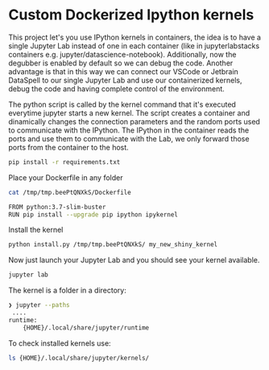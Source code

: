 # Custom Dockerized Ipython kernels
 This project let's you use IPython kernels in containers, the idea is to have a single Jupyter Lab instead of one in each container (like in jupyterlabstacks containers e.g. jupyter/datascience-notebook). Additionally, now the degubber is enabled by default so we can debug the code.
 Another advantage is that in this way we can connect our VSCode or Jetbrain DataSpell to our single Jupyter Lab and use our containerized kernels, debug the code and having complete control of the environment. 
 
 The python script is called by the kernel command that it's executed everytime jupyter starts a new kernel. The script creates a container and dinamically changes the connection parameters and the random ports used to communicate with the IPython. The IPython in the container reads the ports and use them to communicate with the Lab, we only forward those ports from the container to the host. 

```bash
pip install -r requirements.txt
```

Place your Dockerfile in any folder

```bash
cat /tmp/tmp.beePtQNXkS/Dockerfile

FROM python:3.7-slim-buster
RUN pip install --upgrade pip ipython ipykernel
```

Install the kernel

```bash
python install.py /tmp/tmp.beePtQNXkS/ my_new_shiny_kernel      
```

Now just launch your Jupyter Lab and you should see your kernel available.

```bash
jupyter lab
```

The kernel is a folder in a directory:

```bash
❯ jupyter --paths
 ....
runtime:
    {HOME}/.local/share/jupyter/runtime
```

To check installed kernels use:

```bash
ls {HOME}/.local/share/jupyter/kernels/
```
